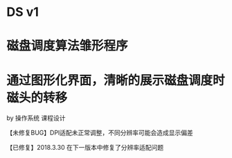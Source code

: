 ﻿# DS v1

# 磁盘调度算法雏形程序

# 通过图形化界面，清晰的展示磁盘调度时磁头的转移

by 操作系统 课程设计

【未修复BUG】DPI适配未正常调整，不同分辨率可能会造成显示偏差

【已修复】2018.3.30 在下一版本中修复了分辨率适配问题
